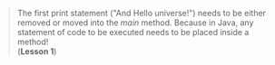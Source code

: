 > The first print statement ("And Hello universe!") needs to be either removed or moved into the _main_ method.
> Because in Java, any statement of code to be executed needs to be placed inside a method!  
> (**Lesson 1**)